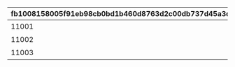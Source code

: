 |fb1008158005f91eb98cb0bd1b460d8763d2c00db737d45a3d9e4c1406e9a47d|bb23f7b53302a015d57d5336d735e707a0c44bf0d04bbbb26b160fdd84fca510|3ed177daf85109fddcd06c8634bff380a15a03aa1266ad099e041135ed09e309|2aa24c36f3a019d7c35e10241d6661e7c581587ca9917827c7c0606efa1aedef|9e28eaa9181deb50e085486bb19e8d19f29683776c7c69d6faaa3df3ce666fd1|597fde2bd87dc49b3c34879c49eefa585665821f9fd17e15ffd30a508c87740a|8cdc4466a6ed8fe25fe77b23f6f17f598455ca72f58c0698fa8c9a2756450e03|f4ff7012472e0db882318c2c037fa07d6ef1103f9faff1c020f2440a5b61f671|4214ccab2dd8ff35854da8ecf01474aedec73517f72b7badf0d042e57d740ef3|
| --- | --- | --- | --- | --- | --- | --- | --- | --- |
|11001|1.ユピテル樹海|1|500170|11001|220|-80|2015/12/17 15:00:00|2030/12/17 14:59:00|
|11002|2.マーキュリア湾口|1|500160|11002|520|-150|2015/12/17 15:00:00|2030/12/17 14:59:00|
|11003|3.スカディア山脈|1|500540|11003|-230|250|2015/12/17 15:00:00|2030/12/17 14:59:00|
